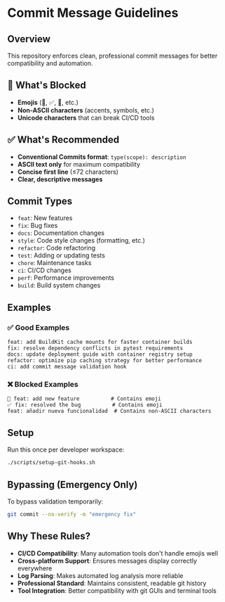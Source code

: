 # Commit Message Guidelines

## Overview
This repository enforces clean, professional commit messages for better compatibility and automation.

## 🚫 What's Blocked
- **Emojis** (🚀, ✅, 🔧, etc.)
- **Non-ASCII characters** (accents, symbols, etc.)
- **Unicode characters** that can break CI/CD tools

## ✅ What's Recommended
- **Conventional Commits format**: `type(scope): description`
- **ASCII text only** for maximum compatibility
- **Concise first line** (≤72 characters)
- **Clear, descriptive messages**

## Commit Types
- `feat`: New features
- `fix`: Bug fixes
- `docs`: Documentation changes
- `style`: Code style changes (formatting, etc.)
- `refactor`: Code refactoring
- `test`: Adding or updating tests
- `chore`: Maintenance tasks
- `ci`: CI/CD changes
- `perf`: Performance improvements
- `build`: Build system changes

## Examples

### ✅ Good Examples
```
feat: add BuildKit cache mounts for faster container builds
fix: resolve dependency conflicts in pytest requirements
docs: update deployment guide with container registry setup
refactor: optimize pip caching strategy for better performance
ci: add commit message validation hook
```

### ❌ Blocked Examples
```
🚀 feat: add new feature          # Contains emoji
✅ fix: resolved the bug          # Contains emoji
feat: añadir nueva funcionalidad  # Contains non-ASCII characters
```

## Setup
Run this once per developer workspace:
```bash
./scripts/setup-git-hooks.sh
```

## Bypassing (Emergency Only)
To bypass validation temporarily:
```bash
git commit --no-verify -m "emergency fix"
```

## Why These Rules?
- **CI/CD Compatibility**: Many automation tools don't handle emojis well
- **Cross-platform Support**: Ensures messages display correctly everywhere
- **Log Parsing**: Makes automated log analysis more reliable
- **Professional Standard**: Maintains consistent, readable git history
- **Tool Integration**: Better compatibility with git GUIs and terminal tools
